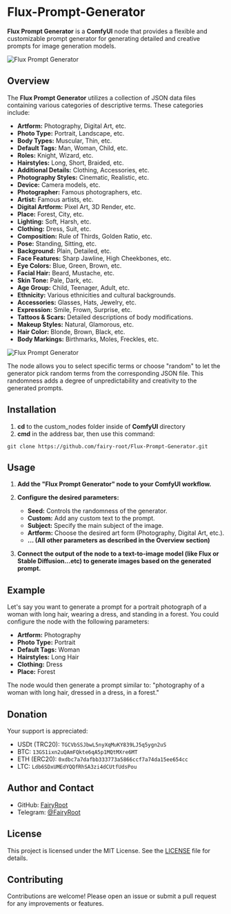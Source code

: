 # **Flux-Prompt-Generator**

**Flux Prompt Generator** is a **ComfyUI** node that provides a flexible and customizable prompt generator for generating detailed and creative prompts for image generation models.

![Flux Prompt Generator](https://i.imgur.com/I3nQzaa.png "Displaying workflow")

## Overview

The **Flux Prompt Generator** utilizes a collection of JSON data files containing various categories of descriptive terms. These categories include:

- **Artform:** Photography, Digital Art, etc.
- **Photo Type:** Portrait, Landscape, etc.
- **Body Types:** Muscular, Thin, etc.
- **Default Tags:** Man, Woman, Child, etc.
- **Roles:** Knight, Wizard, etc.
- **Hairstyles:** Long, Short, Braided, etc.
- **Additional Details:** Clothing, Accessories, etc.
- **Photography Styles:** Cinematic, Realistic, etc.
- **Device:** Camera models, etc.
- **Photographer:** Famous photographers, etc.
- **Artist:** Famous artists, etc.
- **Digital Artform:** Pixel Art, 3D Render, etc.
- **Place:** Forest, City, etc.
- **Lighting:** Soft, Harsh, etc.
- **Clothing:** Dress, Suit, etc.
- **Composition:** Rule of Thirds, Golden Ratio, etc.
- **Pose:** Standing, Sitting, etc.
- **Background:** Plain, Detailed, etc.
- **Face Features:** Sharp Jawline, High Cheekbones, etc.
- **Eye Colors:** Blue, Green, Brown, etc.
- **Facial Hair:** Beard, Mustache, etc.
- **Skin Tone:** Pale, Dark, etc.
- **Age Group:** Child, Teenager, Adult, etc.
- **Ethnicity:** Various ethnicities and cultural backgrounds.
- **Accessories:** Glasses, Hats, Jewelry, etc.
- **Expression:** Smile, Frown, Surprise, etc.
- **Tattoos & Scars:** Detailed descriptions of body modifications.
- **Makeup Styles:** Natural, Glamorous, etc.
- **Hair Color:** Blonde, Brown, Black, etc.
- **Body Markings:** Birthmarks, Moles, Freckles, etc.

![Flux Prompt Generator](https://i.imgur.com/0TNizfp.png "Displaying node")

The node allows you to select specific terms or choose "random" to let the generator pick random terms from the corresponding JSON file. This randomness adds a degree of unpredictability and creativity to the generated prompts.

## Installation

1. **cd** to the custom_nodes folder inside of **ComfyUI** directory
2. **cmd** in the address bar, then use this command:
```
git clone https://github.com/fairy-root/Flux-Prompt-Generator.git
```

## Usage

1. **Add the "Flux Prompt Generator" node to your ComfyUI workflow.**
2. **Configure the desired parameters:**
    - **Seed:** Controls the randomness of the generator.
    - **Custom:** Add any custom text to the prompt.
    - **Subject:** Specify the main subject of the image.
    - **Artform:** Choose the desired art form (Photography, Digital Art, etc.).
    - **... (All other parameters as described in the Overview section)**

3. **Connect the output of the node to a text-to-image model (like Flux or Stable Diffusion...etc) to generate images based on the generated prompt.**

## Example

Let's say you want to generate a prompt for a portrait photograph of a woman with long hair, wearing a dress, and standing in a forest. You could configure the node with the following parameters:

- **Artform:** Photography
- **Photo Type:** Portrait
- **Default Tags:** Woman
- **Hairstyles:** Long Hair
- **Clothing:** Dress
- **Place:** Forest

The node would then generate a prompt similar to: "photography of a woman with long hair, dressed in a dress, in a forest."

## Donation

Your support is appreciated:

- USDt (TRC20): `TGCVbSSJbwL5nyXqMuKY839LJ5q5ygn2uS`
- BTC: `13GS1ixn2uQAmFQkte6qA5p1MQtMXre6MT`
- ETH (ERC20): `0xdbc7a7dafbb333773a5866ccf7a74da15ee654cc`
- LTC: `Ldb6SDxUMEdYQQfRhSA3zi4dCUtfUdsPou`

## Author and Contact

- GitHub: [FairyRoot](https://github.com/fairy-root)
- Telegram: [@FairyRoot](https://t.me/FairyRoot)

## License

This project is licensed under the MIT License. See the [LICENSE](LICENSE) file for details.

## Contributing

Contributions are welcome! Please open an issue or submit a pull request for any improvements or features.